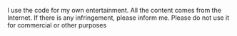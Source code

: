 I use the code for my own entertainment. All the content comes from the Internet. If there is any infringement, please inform me. Please do not use it for commercial or other purposes
